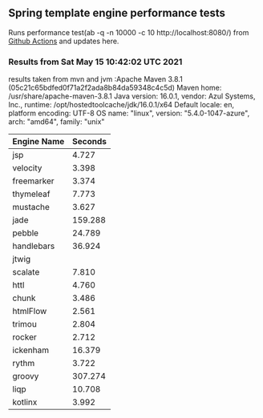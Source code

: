 
<script async src="//pagead2.googlesyndication.com/pagead/js/adsbygoogle.js"></script>
<script>
    (adsbygoogle = window.adsbygoogle || []).push({
         google_ad_client: "ca-pub-7118095690658891",
         enable_page_level_ads: true
    });
</script>

## Spring template engine performance tests

Runs performance test(ab -q -n 10000 -c 10 http://localhost:8080/) from [Github Actions](https://github.com/ozkanpakdil/spring-comparing-template-engines/actions) and updates here.

### Results from Sat May 15 10:42:02 UTC 2021
results taken from mvn and jvm :Apache Maven 3.8.1 (05c21c65bdfed0f71a2f2ada8b84da59348c4c5d)
Maven home: /usr/share/apache-maven-3.8.1
Java version: 16.0.1, vendor: Azul Systems, Inc., runtime: /opt/hostedtoolcache/jdk/16.0.1/x64
Default locale: en, platform encoding: UTF-8
OS name: "linux", version: "5.4.0-1047-azure", arch: "amd64", family: "unix"

|Engine Name | Seconds|
|------------|--------|
|jsp | 4.727|
|velocity | 3.398|
|freemarker | 3.374|
|thymeleaf | 7.773|
|mustache | 3.627|
|jade | 159.288|
|pebble | 24.789|
|handlebars | 36.924|
|jtwig | |
|scalate | 7.810|
|httl | 4.760|
|chunk | 3.486|
|htmlFlow | 2.561|
|trimou | 2.804|
|rocker | 2.712|
|ickenham | 16.379|
|rythm | 3.722|
|groovy | 307.274|
|liqp | 10.708|
|kotlinx | 3.992|

